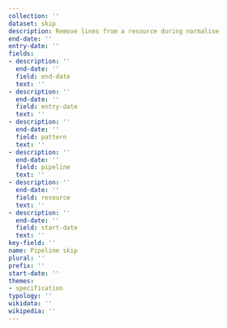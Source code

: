 ```yaml
---
collection: ''
dataset: skip
description: Remove lines from a resource during normalise
end-date: ''
entry-date: ''
fields:
- description: ''
  end-date: ''
  field: end-date
  text: ''
- description: ''
  end-date: ''
  field: entry-date
  text: ''
- description: ''
  end-date: ''
  field: pattern
  text: ''
- description: ''
  end-date: ''
  field: pipeline
  text: ''
- description: ''
  end-date: ''
  field: resource
  text: ''
- description: ''
  end-date: ''
  field: start-date
  text: ''
key-field: ''
name: Pipeline skip
plural: ''
prefix: ''
start-date: ''
themes:
- specification
typology: ''
wikidata: ''
wikipedia: ''
---
```

